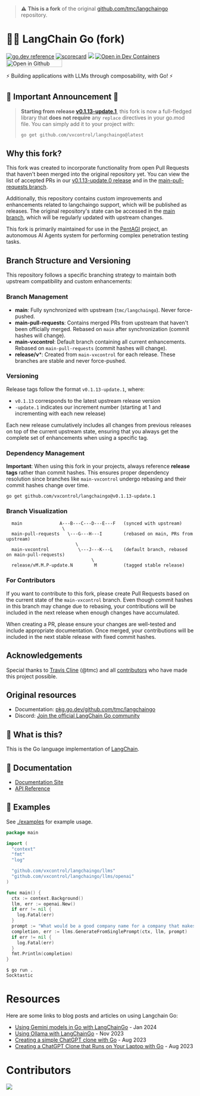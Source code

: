 > ⚠️ **This is a fork** of the original [github.com/tmc/langchaingo](https://github.com/tmc/langchaingo) repository.

# 🦜️🔗 LangChain Go (fork)

[![go.dev reference](https://img.shields.io/badge/go.dev-reference-007d9c?logo=go&logoColor=white&style=flat-square)](https://pkg.go.dev/github.com/tmc/langchaingo)
[![scorecard](https://goreportcard.com/badge/github.com/tmc/langchaingo)](https://goreportcard.com/report/github.com/tmc/langchaingo)
[![](https://dcbadge.vercel.app/api/server/t9UbBQs2rG?compact=true&style=flat)](https://discord.gg/t9UbBQs2rG)
[![Open in Dev Containers](https://img.shields.io/static/v1?label=Dev%20Containers&message=Open&color=blue&logo=visualstudiocode)](https://vscode.dev/redirect?url=vscode://ms-vscode-remote.remote-containers/cloneInVolume?url=https://github.com/vxcontrol/langchaingo)
[<img src="https://github.com/codespaces/badge.svg" title="Open in Github Codespace" width="150" height="20">](https://codespaces.new/vxcontrol/langchaingo)

⚡ Building applications with LLMs through composability, with Go! ⚡

## 🚀 Important Announcement 🚀

> **Starting from release [v0.1.13-update.1](https://github.com/vxcontrol/langchaingo/releases/tag/v0.1.13-update.1)**, this fork is now a full-fledged library that **does not require** any `replace` directives in your go.mod file. You can simply add it to your project with:
>
> ```bash
> go get github.com/vxcontrol/langchaingo@latest
> ```

## Why this fork?

This fork was created to incorporate functionality from open Pull Requests that haven't been merged into the original repository yet. You can view the list of accepted PRs in our [v0.1.13-update.0 release](https://github.com/vxcontrol/langchaingo/releases/tag/v0.1.13-update.0) and in the [main-pull-requests branch](https://github.com/vxcontrol/langchaingo/commits/main-pull-requests/).

Additionally, this repository contains custom improvements and enhancements related to langchaingo support, which will be published as releases. The original repository's state can be accessed in the [main branch](https://github.com/vxcontrol/langchaingo/tree/main), which will be regularly updated with upstream changes.

This fork is primarily maintained for use in the [PentAGI](https://github.com/vxcontrol/pentagi) project, an autonomous AI Agents system for performing complex penetration testing tasks.

## Branch Structure and Versioning

This repository follows a specific branching strategy to maintain both upstream compatibility and custom enhancements:

### Branch Management

- **main**: Fully synchronized with upstream (`tmc/langchaingo`). Never force-pushed.
- **main-pull-requests**: Contains merged PRs from upstream that haven't been officially merged. Rebased on `main` after synchronization (commit hashes will change).
- **main-vxcontrol**: Default branch containing all current enhancements. Rebased on `main-pull-requests` (commit hashes will change).
- **release/v***: Created from `main-vxcontrol` for each release. These branches are stable and never force-pushed.

### Versioning

Release tags follow the format `v0.1.13-update.1`, where:
- `v0.1.13` corresponds to the latest upstream release version
- `-update.1` indicates our increment number (starting at 1 and incrementing with each new release)

Each new release cumulatively includes all changes from previous releases on top of the current upstream state, ensuring that you always get the complete set of enhancements when using a specific tag.

### Dependency Management

**Important**: When using this fork in your projects, always reference **release tags** rather than commit hashes. This ensures proper dependency resolution since branches like `main-vxcontrol` undergo rebasing and their commit hashes change over time.

```
go get github.com/vxcontrol/langchaingo@v0.1.13-update.1
```

### Branch Visualization

```
  main              A---B---C---D---E---F   (synced with upstream)
                     \
  main-pull-requests   \---G---H---I        (rebased on main, PRs from upstream)
                          \
  main-vxcontrol           \---J---K---L    (default branch, rebased on main-pull-requests)
                                \
  release/vM.M.P-update.N        M          (tagged stable release)
```

### For Contributors

If you want to contribute to this fork, please create Pull Requests based on the current state of the `main-vxcontrol` branch. Even though commit hashes in this branch may change due to rebasing, your contributions will be included in the next release when enough changes have accumulated.

When creating a PR, please ensure your changes are well-tested and include appropriate documentation. Once merged, your contributions will be included in the next stable release with fixed commit hashes.

## Acknowledgements

Special thanks to [Travis Cline](https://github.com/tmc) (@tmc) and all [contributors](https://github.com/tmc/langchaingo/graphs/contributors) who have made this project possible.

## Original resources

- Documentation: [pkg.go.dev/github.com/tmc/langchaingo](https://pkg.go.dev/github.com/tmc/langchaingo)
- Discord: [Join the official LangChain Go community](https://discord.gg/t9UbBQs2rG)

## 🤔 What is this?

This is the Go language implementation of [LangChain](https://github.com/langchain-ai/langchain).

## 📖 Documentation

- [Documentation Site](https://vxcontrol.github.io/langchaingo/docs/)
- [API Reference](https://pkg.go.dev/github.com/vxcontrol/langchaingo)


## 🎉 Examples

See [./examples](./examples) for example usage.

```go
package main

import (
  "context"
  "fmt"
  "log"

  "github.com/vxcontrol/langchaingo/llms"
  "github.com/vxcontrol/langchaingo/llms/openai"
)

func main() {
  ctx := context.Background()
  llm, err := openai.New()
  if err != nil {
    log.Fatal(err)
  }
  prompt := "What would be a good company name for a company that makes colorful socks?"
  completion, err := llms.GenerateFromSinglePrompt(ctx, llm, prompt)
  if err != nil {
    log.Fatal(err)
  }
  fmt.Println(completion)
}
```

```shell
$ go run .
Socktastic
```

# Resources

Here are some links to blog posts and articles on using Langchain Go:

- [Using Gemini models in Go with LangChainGo](https://eli.thegreenplace.net/2024/using-gemini-models-in-go-with-langchaingo/) - Jan 2024
- [Using Ollama with LangChainGo](https://eli.thegreenplace.net/2023/using-ollama-with-langchaingo/) - Nov 2023
- [Creating a simple ChatGPT clone with Go](https://sausheong.com/creating-a-simple-chatgpt-clone-with-go-c40b4bec9267?sk=53a2bcf4ce3b0cfae1a4c26897c0deb0) - Aug 2023
- [Creating a ChatGPT Clone that Runs on Your Laptop with Go](https://sausheong.com/creating-a-chatgpt-clone-that-runs-on-your-laptop-with-go-bf9d41f1cf88?sk=05dc67b60fdac6effb1aca84dd2d654e) - Aug 2023


# Contributors

<a href="https://github.com/vxcontrol/langchaingo/graphs/contributors">
  <img src="https://contrib.rocks/image?repo=vxcontrol/langchaingo" />
</a>
